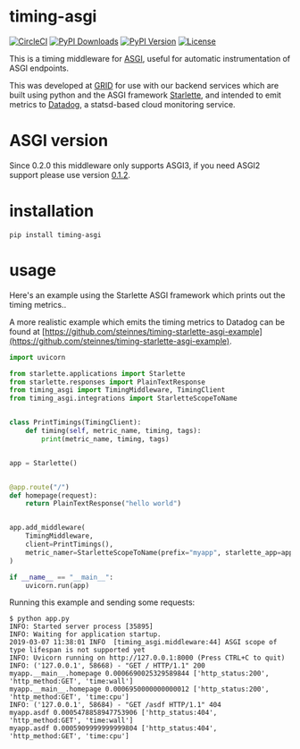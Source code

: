 # timing-asgi
[![CircleCI](https://circleci.com/gh/steinnes/timing-asgi.svg?style=svg&circle-token=4e141ed4d7231ab6d00dc7b14624d759cf16e1d2)](https://circleci.com/gh/steinnes/timing-asgi)
[![PyPI Downloads](https://img.shields.io/pypi/dm/timing-asgi.svg)](https://pypi.org/project/timing-asgi/)
[![PyPI Version](https://img.shields.io/pypi/v/timing-asgi.svg)](https://pypi.org/project/timing-asgi/)
[![License](https://img.shields.io/badge/license-mit-blue.svg)](https://pypi.org/project/timing-asgi/)

This is a timing middleware for [ASGI](https://asgi.readthedocs.org), useful for automatic instrumentation of ASGI endpoints.

This was developed at [GRID](https://github.com/GRID-is) for use with our backend services which are built using
python and the ASGI framework [Starlette](https://starlette.io), and intended to emit metrics to [Datadog](https://www.datadoghq.com/),
a statsd-based cloud monitoring service.

# ASGI version

Since 0.2.0 this middleware only supports ASGI3, if you need ASGI2 support please use version [0.1.2](https://github.com/steinnes/timing-asgi/releases/tag/v0.1.2).

# installation

```
pip install timing-asgi
```

# usage


Here's an example using the Starlette ASGI framework which prints out the timing metrics..

A more realistic example which emits the timing metrics to Datadog can be found at
[https://github.com/steinnes/timing-starlette-asgi-example](https://github.com/steinnes/timing-starlette-asgi-example).


```python
import uvicorn

from starlette.applications import Starlette
from starlette.responses import PlainTextResponse
from timing_asgi import TimingMiddleware, TimingClient
from timing_asgi.integrations import StarletteScopeToName


class PrintTimings(TimingClient):
    def timing(self, metric_name, timing, tags):
        print(metric_name, timing, tags)


app = Starlette()


@app.route("/")
def homepage(request):
    return PlainTextResponse("hello world")


app.add_middleware(
    TimingMiddleware,
    client=PrintTimings(),
    metric_namer=StarletteScopeToName(prefix="myapp", starlette_app=app)
)

if __name__ == "__main__":
    uvicorn.run(app)

```

Running this example and sending some requests:

```
$ python app.py
INFO: Started server process [35895]
INFO: Waiting for application startup.
2019-03-07 11:38:01 INFO  [timing_asgi.middleware:44] ASGI scope of type lifespan is not supported yet
INFO: Uvicorn running on http://127.0.0.1:8000 (Press CTRL+C to quit)
INFO: ('127.0.0.1', 58668) - "GET / HTTP/1.1" 200
myapp.__main__.homepage 0.0006690025329589844 ['http_status:200', 'http_method:GET', 'time:wall']
myapp.__main__.homepage 0.0006950000000000012 ['http_status:200', 'http_method:GET', 'time:cpu']
INFO: ('127.0.0.1', 58684) - "GET /asdf HTTP/1.1" 404
myapp.asdf 0.0005478858947753906 ['http_status:404', 'http_method:GET', 'time:wall']
myapp.asdf 0.0005909999999999804 ['http_status:404', 'http_method:GET', 'time:cpu']
```
